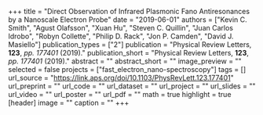 +++
title = "Direct Observation of Infrared Plasmonic Fano Antiresonances by a Nanoscale Electron Probe"
date = "2019-06-01"
authors = ["Kevin C. Smith", "Agust Olafsson", "Xuan Hu", "Steven C. Quillin", "Juan Carlos Idrobo", "Robyn Collette", "Philip D. Rack", "Jon P. Camden", "David J. Masiello"]
publication_types = ["2"]
publication = "Physical Review Letters, **123**, _pp. 177401_ (2019)."
publication_short = "Physical Review Letters, **123**, _pp. 177401_ (2019)."
abstract = ""
abstract_short = ""
image_preview = ""
selected = false
projects = ["fast_electron_nano-spectroscopy"]
tags = []
url_source = "https://link.aps.org/doi/10.1103/PhysRevLett.123.177401"
url_preprint = ""
url_code = ""
url_dataset = ""
url_project = ""
url_slides = ""
url_video = ""
url_poster = ""
url_pdf = ""
math = true
highlight = true
[header]
image = ""
caption = ""
+++

